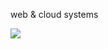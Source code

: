 web & cloud systems


<a>
 <img align="center" src="https://www.codewars.com/users/Jaarabytes/badges/large" />
</a>
